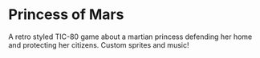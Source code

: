 # Princess of Mars
A retro styled TIC-80 game about a martian princess defending her home and protecting her citizens. Custom sprites and music!
